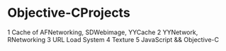 # Objective-CProjects
1 Cache of AFNetworking, SDWebimage, YYCache
2 YYNetwork, RNetworking
3 URL Load System
4 Texture
5 JavaScript && Objective-C
